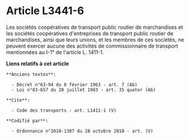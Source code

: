 # Article L3441-6

Les sociétés coopératives de transport public routier de marchandises et les sociétés coopératives d'entreprises de transport
public routier de marchandises, ainsi que leurs unions, et les membres de ces sociétés, ne peuvent exercer aucune des
activités de commissionnaire de transport mentionnées au I-1° de l'article L. 1411-1.

**Liens relatifs à cet article**

	**Anciens textes**:

	  - Décret n°63-94 du 8 février 1963 - art. 7 (Ab)
	  - Loi n°83-657 du 20 juillet 1983 - art. 35 quater (Ab)

	**Cite**:

	  - Code des transports - art. L1411-1 (V)

	**Codifié par**:

	  - Ordonnance n°2010-1307 du 28 octobre 2010 - art. (V)
